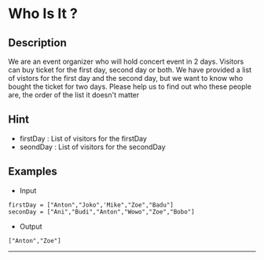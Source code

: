 # Who Is It ?

## Description

We are an event organizer who will hold concert event in 2 days. Visitors can buy ticket for the first day, second day or both. We have provided a list of vistors for the first day and the second day, but we want to know who bought the ticket for two days. Please help us to find out who these people are, the order of the list it doesn't matter

## Hint

- firstDay : List of visitors for the firstDay
- seondDay : List of visitors for the secondDay

## Examples

- Input

```
firstDay = ["Anton","Joko",'Mike","Zoe","Badu"]
seconDay = ["Ani","Budi","Anton","Wowo","Zoe","Bobo"]
```

- Output

```
["Anton","Zoe"]
```

---
